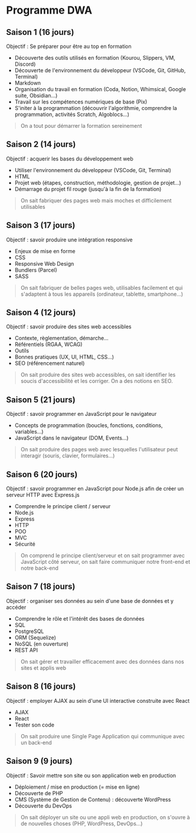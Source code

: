 # Programme DWA
## Saison 1 (16 jours)
Objectif : Se préparer pour être au top en formation
* Découverte des outils utilisés en formation (Kourou, Slippers, VM, Discord)
* Découverte de l'environnement du développeur (VSCode, Git, GitHub, Terminal)
* Markdown
* Organisation du travail en formation (Coda, Notion, Whimsical, Google suite, Obsidian...)
* Travail sur les compétences numériques de base (Pix)
* S'initer à la programmation (découvrir l'algorithmie, comprendre la programmation, activités Scratch, Algoblocs...)
> On a tout pour démarrer la formation sereinement

## Saison 2 (14 jours)
Objectif : acquerir les bases du développement web
* Utiliser l'environnement du développeur (VSCode, Git, Terminal)
* HTML
* Projet web (étapes, construction, méthodologie, gestion de projet...)
* Démarrage du projet fil rouge (jusqu'à la fin de la formation)
> On sait fabriquer des pages web mais moches et difficilement utilisables

## Saison 3 (17 jours)
Objectif : savoir produire une intégration responsive
* Enjeux de mise en forme
* CSS
* Responsive Web Design
* Bundlers (Parcel)
* SASS
> On sait fabriquer de belles pages web, utilisables facilement et qui s'adaptent à tous les appareils (ordinateur, tablette, smartphone...)

## Saison 4 (12 jours)
Objectif : savoir produire des sites web accessibles
* Contexte, règlementation, démarche...
* Référentiels (RGAA, WCAG)
* Outils
* Bonnes pratiques (UX, UI, HTML, CSS...)
* SEO (référencement naturel)
> On sait produire des sites web accessibles, on sait identifier les soucis d'accessibilité et les corriger. On a des notions en SEO.

## Saison 5 (21 jours)
Objectif : savoir programmer en JavaScript pour le navigateur
* Concepts de programmation (boucles, fonctions, conditions, variables...)
* JavaScript dans le navigateur (DOM, Events...)
> On sait produire des pages web avec lesquelles l'utilisateur peut interagir (souris, clavier, formulaires...)

## Saison 6 (20 jours)
Objectif : savoir programmer en JavaScript pour Node.js afin de créer un serveur HTTP avec Express.js
* Comprendre le principe client / serveur
* Node.js
* Express
* HTTP
* POO
* MVC
* Sécurité
> On comprend le principe client/serveur et on sait programmer avec JavaScript côté serveur, on sait faire communiquer notre front-end et notre back-end

## Saison 7 (18 jours)
Objectif : organiser ses données au sein d'une base de données et y accéder
* Comprendre le rôle et l'intérêt des bases de données
* SQL
* PostgreSQL
* ORM (Sequelize)
* NoSQL (en ouverture)
* REST API
> On sait gérer et travailler efficacement avec des données dans nos sites et applis web

## Saison 8 (16 jours)
Objectif : employer AJAX au sein d'une UI interactive construite avec React
* AJAX
* React
* Tester son code
> On sait produire une Single Page Application qui communique avec un back-end

## Saison 9 (9 jours)
Objectif : Savoir mettre son site ou son application web en production
* Déploiement / mise en production (= mise en ligne)
* Découverte de PHP
* CMS (Système de Gestion de Contenu) : découverte WordPress
* Découverte du DevOps
> On sait déployer un site ou une appli web en production, on s'ouvre à de nouvelles choses (PHP, WordPress, DevOps...)
